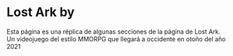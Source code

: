 # Lost Ark by #

Esta página es una réplica de algunas secciones de la página de Lost Ark. Un videojuego del estilo MMORPG que llegará a occidente en otoño del año 2021